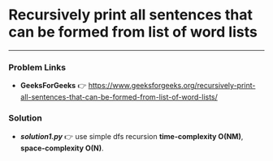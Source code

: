 # Recursively print all sentences that can be formed from list of word lists

---

### Problem Links
- **__GeeksForGeeks__** :point_right: https://www.geeksforgeeks.org/recursively-print-all-sentences-that-can-be-formed-from-list-of-word-lists/

### Solution
- **_solution1.py_** :point_right: use simple dfs recursion **time-complexity O(NM)**, **space-complexity O(N)**.
